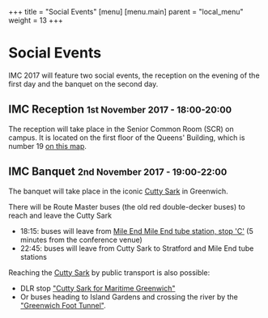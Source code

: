 +++
title = "Social Events"
[menu]
[menu.main]
  parent = "local_menu"
  weight = 13
+++

# Social Events 

IMC 2017 will feature two social events, the reception on the evening of the first day and the banquet on the second day.

## IMC Reception <small>1st November 2017 - 18:00-20:00</small>

The reception will take place in the Senior Common Room (SCR) on campus. It is located on the first floor of the Queens' Building, which is number 19 <a href="http://www.qmul.ac.uk/docs/about/26065.pdf" target="_blank" rel="noopener">on this map</a>.

## IMC Banquet <small>2nd November 2017 - 19:00-22:00</small>

The banquet will take place in the iconic [Cutty Sark](http://www.rmg.co.uk/cutty-sark) in Greenwich.

There will be Route Master buses (the old red double-decker buses) to reach and leave the Cutty Sark

* 18:15: buses will leave from [Mile End Mile End tube station, stop 'C'](https://www.google.co.uk/maps/place/Mile+End+(Stop+C)/@51.5251804,-0.0333856,20.5z/data=!4m12!1m6!3m5!1s0x0:0xe6fed20d26c2bbf8!2sMile+End+Station!8m2!3d51.5251447!4d-0.0334172!3m4!1s0x48761d30749a54c9:0x369e1dfa86b19a3b!8m2!3d51.5253641!4d-0.0330978) (5 minutes from the conference venue)
* 22:45: buses will leave from Cutty Sark to Stratford and  Mile End tube stations

Reaching the [Cutty Sark](https://www.google.co.uk/maps/place/Cutty+Sark/@51.4828646,-0.0117804,17z/data=!3m1!4b1!4m5!3m4!1s0x4876028530615901:0xae4ec8561d209108!8m2!3d51.4828646!4d-0.0095917) by public transport is also possible:

* DLR stop ["Cutty Sark for Maritime Greenwich"](https://www.google.co.uk/maps/place/Cutty+Sark+for+Maritime+Greenwich/@51.4816758,-0.0131304,17z/data=!3m1!4b1!4m5!3m4!1s0x487602856e55ff63:0xec72e42ef07d595d!8m2!3d51.4816758!4d-0.0109417)
* Or buses heading to Island Gardens and crossing the river by the ["Greenwich Foot Tunnel"](https://www.google.co.uk/maps/place/Greenwich+Foot+Tunnel+North/@51.4869243,-0.0104288,17z/data=!4m16!1m10!4m9!1m0!1m6!1m2!1s0x4876029a51027af3:0xe7ba2083328991df!2sGreenwich+Foot+Tunnel+North,+Thames+Path+(NE+Extension),+Isle+of+Dogs,+London+E14!2m2!1d-0.0093365!2d51.4865672!3e3!3m4!1s0x4876029a51027af3:0xe7ba2083328991df!8m2!3d51.4865671!4d-0.0093368).
